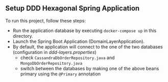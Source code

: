 ## Setup DDD Hexagonal Spring Application

To run this project, follow these steps:

* Run the application database by executing `docker-compose up` in this directory.
* Launch the Spring Boot Application (DomainLayerApplication).
* By default, the application will connect to the one of the two databases (configuration in *ddd-layers.properties*)
	* check `CassandraDbOrderRepository.java` and `MongoDbOrderRepository.java`
	* switch between the databases by making one of the above beans primary using the `@Primary` annotation  